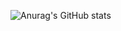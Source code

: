 ![Anurag's GitHub stats](https://github-readme-stats.vercel.app/api?username=loganferkey&show_icons=true&theme=github_dark)
